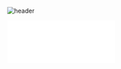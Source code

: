 ![header](https://capsule-render.vercel.app/api?type=waving&color=gradient&height=120&animation=fadeIn&section=footer&text=🚗🚘🚛&fontAlign=70)

<img src="https://raw.githubusercontent.com/dkssud8150/github-stats-transparent/output/generated/languages.svg" width="49.2%" />

